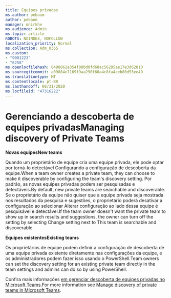 ```yaml
---
title: Equipes privadas
ms.author: pebaum
author: pebaum
manager: mnirkhe
ms.audience: Admin
ms.topic: article
ROBOTS: NOINDEX, NOFOLLOW
localization_priority: Normal
ms.collection: Adm_O365
ms.custom:
- "9001223"
- "6258"
ms.openlocfilehash: 8498862a354f88bd0fd68ac56295ae17e3d62810
ms.sourcegitcommit: a09884e7169f9aa290f60a4c8fa4eeb80d53ee49
ms.translationtype: MT
ms.contentlocale: pt-BR
ms.lasthandoff: 08/31/2020
ms.locfileid: "47316222"
---
```

# <a name="managing-discovery-of-private-teams"></a><span data-ttu-id="89057-102">Gerenciando a descoberta de equipes privadas</span><span class="sxs-lookup"><span data-stu-id="89057-102">Managing discovery of Private Teams</span></span>

<span data-ttu-id="89057-103">**Novas equipes**</span><span class="sxs-lookup"><span data-stu-id="89057-103">**New teams**</span></span>

<span data-ttu-id="89057-104">Quando um proprietário de equipe cria uma equipe privada, ele pode optar por torná-lo detectável Configurando a configuração de descoberta da equipe.</span><span class="sxs-lookup"><span data-stu-id="89057-104">When a team owner creates a private team, they can choose to make it discoverable by configuring the team's discovery setting.</span></span> <span data-ttu-id="89057-105">Por padrão, as novas equipes privadas podem ser pesquisadas e detectáveis.</span><span class="sxs-lookup"><span data-stu-id="89057-105">By default, new private teams are searchable and discoverable.</span></span> <span data-ttu-id="89057-106">Se o proprietário da equipe não quiser que a equipe privada seja mostrada nos resultados da pesquisa e sugestões, o proprietário poderá desativar a configuração ao selecionar Alterar configuração ao lado dessa equipe é pesquisável e detectável.</span><span class="sxs-lookup"><span data-stu-id="89057-106">If the team owner doesn't want the private team to show up in search results and suggestions, the owner can turn off the setting by selecting Change setting next to This team is searchable and discoverable.</span></span>  

<span data-ttu-id="89057-107">**Equipes existentes**</span><span class="sxs-lookup"><span data-stu-id="89057-107">**Existing teams**</span></span>

<span data-ttu-id="89057-108">Os proprietários de equipe podem definir a configuração de descoberta de uma equipe privada existente diretamente nas configurações da equipe, e os administradores podem fazer isso usando o PowerShell.</span><span class="sxs-lookup"><span data-stu-id="89057-108">Team owners can set the discovery setting for an existing private team directly in the team settings and admins can do so by using PowerShell.</span></span>  

<span data-ttu-id="89057-109">Confira mais informações  [em gerenciar descoberta de equipes privadas no Microsoft Teams](https://docs.microsoft.com/microsoftteams/manage-discovery-of-private-teams).</span><span class="sxs-lookup"><span data-stu-id="89057-109">For more information see  [Manage discovery of private teams in Microsoft Teams](https://docs.microsoft.com/microsoftteams/manage-discovery-of-private-teams).</span></span>
